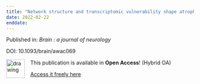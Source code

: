 ```yaml
---
title: "Network structure and transcriptomic vulnerability shape atrophy in frontotemporal dementia."
date: 2022-02-22
enddate:
---
```


Published in: *Brain : a journal of neurology*

DOI: 10.1093/brain/awac069

<img src="https://upload.wikimedia.org/wikipedia/commons/thumb/7/77/Open_Access_logo_PLoS_transparent.svg/800px-Open_Access_logo_PLoS_transparent.svg.png" alt="drawing" width="50" align="left"/> &nbsp;&nbsp;&nbsp;This publication is available in **Open Access**! (Hybrid OA)

&nbsp;&nbsp;&nbsp;[Access it freely here](https://academic.oup.com/brain/advance-article-pdf/doi/10.1093/brain/awac069/42571001/awac069.pdf
)

